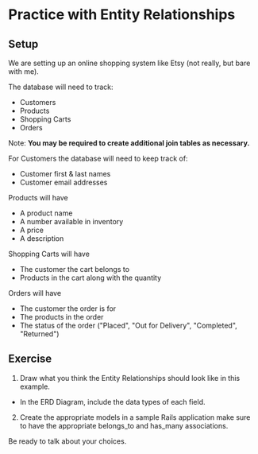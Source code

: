 # Practice with Entity Relationships

## Setup

We are setting up an online shopping system like Etsy (not really, but bare with me).  


The database will need to track:
- Customers
- Products
- Shopping Carts
- Orders

Note:  **You may be required to create additional join tables as necessary.**

For Customers the database will need to keep track of:
-  Customer first & last names
-  Customer email addresses

Products will have
-  A product name
-  A number available in inventory
-  A price
-  A description

Shopping Carts will have
- The customer the cart belongs to
- Products in the cart along with the quantity

Orders will have
- The customer the order is for
- The products in the order
- The status of the order ("Placed", "Out for Delivery", "Completed", "Returned")


## Exercise
1. Draw what you think the Entity Relationships should look like in this example.
  - In the ERD Diagram, include the data types of each field.
2. Create the appropriate models in a sample Rails application make sure to have the appropriate belongs_to and has_many associations.

Be ready to talk about your choices.
